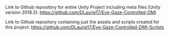 Link to Github repository for entire Unity Project including meta files (Unity version 2018.3):
https://github.com/DLaurie17/Eye-Gaze-Controlled-DMI

Link to Github repository containing just the assets and scripts created for this project:
https://github.com/DLaurie17/Eye-Gaze-Controlled-DMI-Scripts
